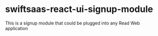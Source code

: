 # swiftsaas-react-ui-signup-module
This is a signup module that could be plugged into any Read Web application

